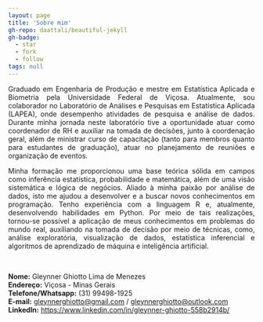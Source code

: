 ```yaml
---
layout: page
title: 'Sobre mim'
gh-repo: daattali/beautiful-jekyll
gh-badge:
  - star
  - fork
  - follow
tags: null
---
```

<style> body {text-align: justify} </style>

Graduado em Engenharia de Produção e mestre em Estatística Aplicada e Biometria pela Universidade Federal de Viçosa. Atualmente, sou colaborador no Laboratório de Análises e Pesquisas em Estatística Aplicada (LAPEA), onde desempenho atividades de pesquisa e análise de dados. Durante minha jornada neste laboratório tive a oportunidade atuar como coordenador de RH e auxiliar na tomada de decisões, junto à coordenação geral, além de ministrar curso de capacitação (tanto para membros quanto para estudantes de graduação), atuar no planejamento de reuniões e organização de eventos.

Minha formação me proporcionou uma base teórica sólida em campos como inferência estatística, probabilidade e matemática, além de uma visão sistemática e lógica de negócios. Aliado à minha paixão por análise de dados, isto me ajudou a desenvolver e a buscar novos conhecimentos em programação. Tenho experiência com a linguagem R e, atualmente, desenvolvendo habilidades em Python. Por meio de tais realizações, tornou-se possível a aplicação de meus conhecimentos em problemas do mundo real, auxiliando na tomada de decisão por meio de técnicas, como, análise exploratória, visualização de dados, estatística inferencial e algoritmos de aprendizado de máquina e inteligência artificial.


<br>

**Nome:** Gleynner Ghiotto Lima de Menezes     <br>
**Endereço:** Viçosa - Minas Gerais     <br>
**Telefone/Whatsapp:** (31) 99498-1925     <br>
**E-mail:** gleynnerghiotto@gmail.com / gleynnerghiotto@outlook.com      <br>
**LinkedIn:** https://www.linkedin.com/in/gleynner-ghiotto-558b2914b/      <br>

